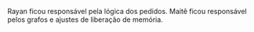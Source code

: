 Rayan ficou responsável pela lógica dos pedidos.
Maitê ficou responsável pelos grafos e ajustes de liberação de memória.
